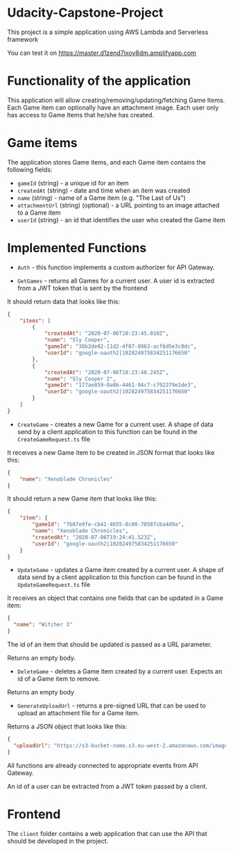 # Udacity-Capstone-Project

This project is a simple application using AWS Lambda and Serverless framework

You can test it on https://master.d1zend7ixov8dm.amplifyapp.com

# Functionality of the application

This application will allow creating/removing/updating/fetching Game Items. Each Game item can optionally have an attachment image. Each user only has access to Game Items that he/she has created.

# Game items

The application stores Game items, and each Game item contains the following fields:

* `gameId` (string) - a unique id for an item
* `createdAt` (string) - date and time when an item was created
* `name` (string) - name of a Game item (e.g. "The Last of Us")
* `attachmentUrl` (string) (optional) - a URL pointing to an image attached to a Game item
* `userId` (string) - an id that identifies the user who created the Game item


# Implemented Functions

* `Auth` - this function implements a custom authorizer for API Gateway.

* `GetGames` - returns all Games for a current user. A user id is extracted from a JWT token that is sent by the frontend

It should return data that looks like this:

```json
{
    "items": [
        {
            "createdAt": "2020-07-06T18:23:45.010Z",
            "name": "Sly Cooper",
            "gameId": "38b2de02-11d2-4f87-8963-acf6d5e3c8dc",
            "userId": "google-oauth2|102824975834251176650"
        },
        {
            "createdAt": "2020-07-06T18:23:48.245Z",
            "name": "Sly Cooper 2",
            "gameId": "177ae859-0a0b-4461-94c7-c792279e1de3",
            "userId": "google-oauth2|102824975834251176650"
        }
    ]
}
```

* `CreateGame` - creates a new Game for a current user. A shape of data send by a client application to this function can be found in the `CreateGameRequest.ts` file

It receives a new Game item to be created in JSON format that looks like this:

```json
{
	"name": "Xenoblade Chronicles"
}
```

It should return a new Game item that looks like this:

```json
{
    "item": {
        "gameId": "7b87e9fe-cb41-4655-8c00-70587cba4d9a",
        "name": "Xenoblade Chronicles",
        "createdAt": "2020-07-06T19:24:41.523Z",
        "userId": "google-oauth2|102824975834251176650"
    }
}
```

* `UpdateGame` - updates a Game item created by a current user. A shape of data send by a client application to this function can be found in the `UpdateGameRequest.ts` file

It receives an object that contains one fields that can be updated in a Game item:

```json
{
  "name": "Witcher 3"
}
```

The id of an item that should be updated is passed as a URL parameter.

Returns an empty body.

* `DeleteGame` - deletes a Game item created by a current user. Expects an id of a Game item to remove.

Returns an empty body

* `GenerateUploadUrl` - returns a pre-signed URL that can be used to upload an attachment file for a Game item.

Returns a JSON object that looks like this:

```json
{
  "uploadUrl": "https://s3-bucket-name.s3.eu-west-2.amazonaws.com/image.png"
}
```

All functions are already connected to appropriate events from API Gateway.

An id of a user can be extracted from a JWT token passed by a client.


# Frontend

The `client` folder contains a web application that can use the API that should be developed in the project.

